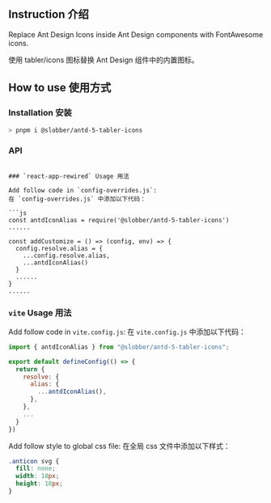 ## Instruction 介绍

Replace Ant Design Icons inside Ant Design components with FontAwesome icons.

使用 tabler/icons 图标替换 Ant Design 组件中的内置图标。

## How to use 使用方式

### Installation 安装

```bash
> pnpm i @slobber/antd-5-tabler-icons
```

### API

````

### `react-app-rewired` Usage 用法

Add follow code in `config-overrides.js`:
在 `config-overrides.js` 中添加以下代码：

```js
const antdIconAlias = require('@slobber/antd-5-tabler-icons')
......

const addCustomize = () => (config, env) => {
  config.resolve.alias = {
    ...config.resolve.alias,
    ...antdIconAlias()
  }
  ......
}
......

````

### `vite` Usage 用法

Add follow code in `vite.config.js`:
在 `vite.config.js` 中添加以下代码：

```js
import { antdIconAlias } from "@slobber/antd-5-tabler-icons";

export default defineConfig(() => {
  return {
    resolve: {
      alias: {
        ...antdIconAlias(),
      },
    },
    ...
  }
})
```

Add follow style to global css file:
在全局 css 文件中添加以下样式：

```css
.anticon svg {
  fill: none;
  width: 18px;
  height: 18px;
}
```
